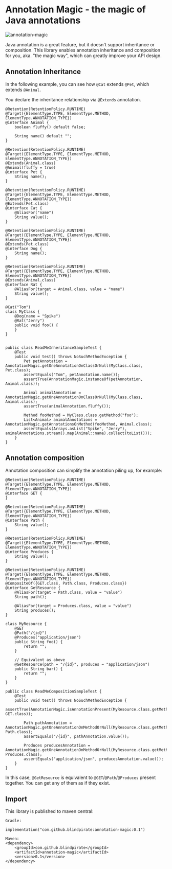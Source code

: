 # Annotation Magic - the magic of Java annotations

![annotation-magic](https://github.com/blindpirate/annotation-magic/workflows/annotation-magic/badge.svg)

Java annotation is a great feature, but it doesn't support inheritance or composition. This
library enables annotation inheritance and composition for you, aka. "the magic way", which
can greatly improve your API design.

## Annotation Inheritance

In the following example, you can see how `@Cat` extends `@Pet`, which extends `@Animal`.

You declare the inheritance relationship via `@Extends` annotation.

```
@Retention(RetentionPolicy.RUNTIME)
@Target({ElementType.TYPE, ElementType.METHOD, ElementType.ANNOTATION_TYPE})
@interface Animal {
    boolean fluffy() default false;

    String name() default "";
}

@Retention(RetentionPolicy.RUNTIME)
@Target({ElementType.TYPE, ElementType.METHOD, ElementType.ANNOTATION_TYPE})
@Extends(Animal.class)
@Animal(fluffy = true)
@interface Pet {
    String name();
}

@Retention(RetentionPolicy.RUNTIME)
@Target({ElementType.TYPE, ElementType.METHOD, ElementType.ANNOTATION_TYPE})
@Extends(Pet.class)
@interface Cat {
    @AliasFor("name")
    String value();
}

@Retention(RetentionPolicy.RUNTIME)
@Target({ElementType.TYPE, ElementType.METHOD, ElementType.ANNOTATION_TYPE})
@Extends(Pet.class)
@interface Dog {
    String name();
}

@Retention(RetentionPolicy.RUNTIME)
@Target({ElementType.TYPE, ElementType.METHOD, ElementType.ANNOTATION_TYPE})
@Extends(Animal.class)
@interface Rat {
    @AliasFor(target = Animal.class, value = "name")
    String value();
}

@Cat("Tom")
class MyClass {
    @Dog(name = "Spike")
    @Rat("Jerry")
    public void foo() {
    }
}


public class ReadMeInheritanceSampleTest {
    @Test
    public void test() throws NoSuchMethodException {
        Pet petAnnotation = AnnotationMagic.getOneAnnotationOnClassOrNull(MyClass.class, Pet.class);
        assertEquals("Tom", petAnnotation.name());
        assertTrue(AnnotationMagic.instanceOf(petAnnotation, Animal.class));

        Animal animalAnnotation = AnnotationMagic.getOneAnnotationOnClassOrNull(MyClass.class, Animal.class);
        assertTrue(animalAnnotation.fluffy());

        Method fooMethod = MyClass.class.getMethod("foo");
        List<Animal> animalAnnotations = AnnotationMagic.getAnnotationsOnMethod(fooMethod, Animal.class);
        assertEquals(Arrays.asList("Spike", "Jerry"), animalAnnotations.stream().map(Animal::name).collect(toList()));
    }
}
```

## Annotation composition

Annotation composition can simplify the annotation piling up, for example:

```
@Retention(RetentionPolicy.RUNTIME)
@Target({ElementType.TYPE, ElementType.METHOD, ElementType.ANNOTATION_TYPE})
@interface GET {
}

@Retention(RetentionPolicy.RUNTIME)
@Target({ElementType.TYPE, ElementType.METHOD, ElementType.ANNOTATION_TYPE})
@interface Path {
    String value();
}

@Retention(RetentionPolicy.RUNTIME)
@Target({ElementType.TYPE, ElementType.METHOD, ElementType.ANNOTATION_TYPE})
@interface Produces {
    String value();
}

@Retention(RetentionPolicy.RUNTIME)
@Target({ElementType.TYPE, ElementType.METHOD, ElementType.ANNOTATION_TYPE})
@CompositeOf({GET.class, Path.class, Produces.class})
@interface GetResource {
    @AliasFor(target = Path.class, value = "value")
    String path();

    @AliasFor(target = Produces.class, value = "value")
    String produces();
}

class MyResource {
    @GET
    @Path("/{id}")
    @Produces("application/json")
    public String foo() {
        return "";
    }

    // Equivalent as above
    @GetResource(path = "/{id}", produces = "application/json")
    public String bar() {
        return "";
    }
}

public class ReadMeCompositionSampleTest {
    @Test
    public void test() throws NoSuchMethodException {
        assertTrue(AnnotationMagic.isAnnotationPresent(MyResource.class.getMethod("bar"), GET.class));

        Path pathAnnotation = AnnotationMagic.getOneAnnotationOnMethodOrNull(MyResource.class.getMethod("bar"), Path.class);
        assertEquals("/{id}", pathAnnotation.value());

        Produces producesAnnotation = AnnotationMagic.getOneAnnotationOnMethodOrNull(MyResource.class.getMethod("bar"), Produces.class);
        assertEquals("application/json", producesAnnotation.value());
    }
}
```

In this case, `@GetResource` is equivalent to `@GET`/`@Path`/`@Produces` present together. You can get any of them as if they exist.

## Import

This library is published to maven central:

```
Gradle:

implementation("com.github.blindpirate:annotation-magic:0.1")

Maven:
<dependency>
    <groupId>com.github.blindpirate</groupId>
    <artifactId>annotation-magic</artifactId>
    <version>0.1</version>
</dependency>
```
